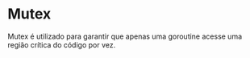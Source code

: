 # Mutex

Mutex é utilizado para garantir que apenas uma goroutine acesse uma região crítica do código por vez.